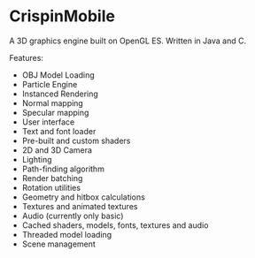 # CrispinMobile
A 3D graphics engine built on OpenGL ES. Written in Java and C.

Features:
- OBJ Model Loading
- Particle Engine
- Instanced Rendering
- Normal mapping
- Specular mapping
- User interface
- Text and font loader
- Pre-built and custom shaders
- 2D and 3D Camera
- Lighting
- Path-finding algorithm
- Render batching
- Rotation utilities
- Geometry and hitbox calculations
- Textures and animated textures
- Audio (currently only basic)
- Cached shaders, models, fonts, textures and audio
- Threaded model loading
- Scene management
